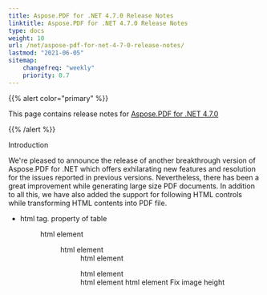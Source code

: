 ```yaml
---
title: Aspose.PDF for .NET 4.7.0 Release Notes
linktitle: Aspose.PDF for .NET 4.7.0 Release Notes
type: docs
weight: 10
url: /net/aspose-pdf-for-net-4-7-0-release-notes/
lastmod: "2021-06-05"
sitemap:
    changefreq: "weekly"
    priority: 0.7
---
```


{{% alert color="primary" %}}

This page contains release notes for [Aspose.PDF for .NET 4.7.0](https://downloads.aspose.com/pdf/net/new-releases/aspose.pdf-for-.net-4.7.0/)

{{% /alert %}}

Introduction

We're pleased to announce the release of another breakthrough version of Aspose.PDF for .NET which offers exhilarating new features and resolution for the issues reported in previous versions. Nevertheless, there has been a great improvement while generating large size PDF documents. In addition to all this, we have also added the support for following HTML controls while transforming HTML contents into PDF file.

- <alt> html tag.
  <width> property of table
  <menu> html element
  <dir> html element
  <dd> html element
  <dl> html element
  <dt> html element
  <basefont> html element
  Fix image height
